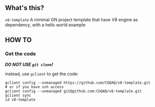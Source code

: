 ## What's this?
`v8-template`  A minimal GN project template that have V8 engine as dependency, with a hello world example

## HOW TO

### Get the code

***DO NOT USE `git clone`!***

instead, use `gclient` to get the code:

```
gclient config --unmanaged https://github.com/CGQAQ/v8-template.git
# or if you have ssh access
gclient config --unmanaged git@github.com:CGQAQ/v8-template.git
gclient sync
cd v8-template
```

